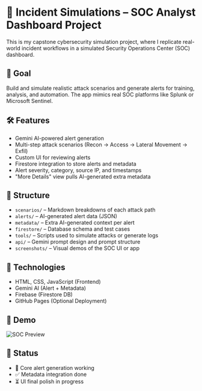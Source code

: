 # 🧩 Incident Simulations – SOC Analyst Dashboard Project

This is my capstone cybersecurity simulation project, where I replicate real-world incident workflows in a simulated Security Operations Center (SOC) dashboard.

## 🎯 Goal

Build and simulate realistic attack scenarios and generate alerts for training, analysis, and automation. The app mimics real SOC platforms like Splunk or Microsoft Sentinel.

## 🛠️ Features

- Gemini AI-powered alert generation
- Multi-step attack scenarios (Recon → Access → Lateral Movement → Exfil)
- Custom UI for reviewing alerts
- Firestore integration to store alerts and metadata
- Alert severity, category, source IP, and timestamps
- "More Details" view pulls AI-generated extra metadata

## 📁 Structure

- `scenarios/` – Markdown breakdowns of each attack path
- `alerts/` – AI-generated alert data (JSON)
- `metadata/` – Extra AI-generated context per alert
- `firestore/` – Database schema and test cases
- `tools/` – Scripts used to simulate attacks or generate logs
- `api/` – Gemini prompt design and prompt structure
- `screenshots/` – Visual demos of the SOC UI or app

## 🔧 Technologies

- HTML, CSS, JavaScript (Frontend)
- Gemini AI (Alert + Metadata)
- Firebase (Firestore DB)
- GitHub Pages (Optional Deployment)

## 📸 Demo

![SOC Preview](./screenshots/soc-dashboard-sample.png)

## 📌 Status

- 🔄 Core alert generation working
- ✅ Metadata integration done
- ⏳ UI final polish in progress

